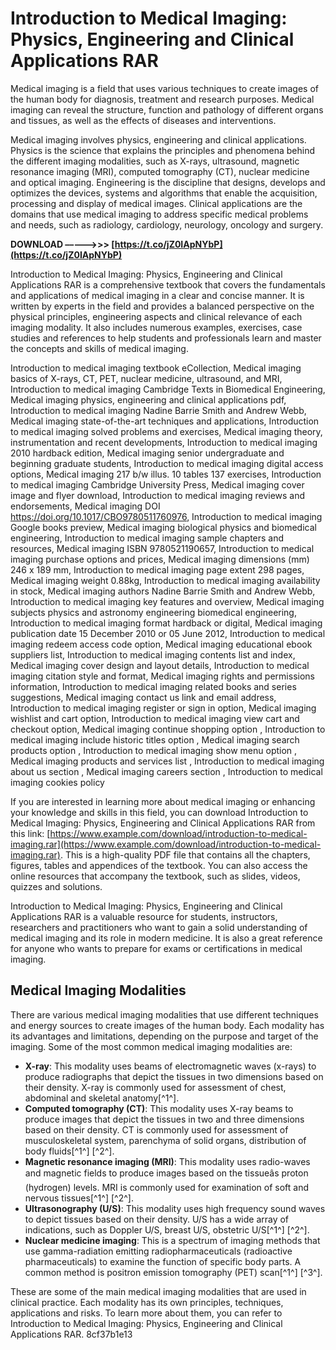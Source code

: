 
 
# Introduction to Medical Imaging: Physics, Engineering and Clinical Applications RAR
 
Medical imaging is a field that uses various techniques to create images of the human body for diagnosis, treatment and research purposes. Medical imaging can reveal the structure, function and pathology of different organs and tissues, as well as the effects of diseases and interventions.
 
Medical imaging involves physics, engineering and clinical applications. Physics is the science that explains the principles and phenomena behind the different imaging modalities, such as X-rays, ultrasound, magnetic resonance imaging (MRI), computed tomography (CT), nuclear medicine and optical imaging. Engineering is the discipline that designs, develops and optimizes the devices, systems and algorithms that enable the acquisition, processing and display of medical images. Clinical applications are the domains that use medical imaging to address specific medical problems and needs, such as radiology, cardiology, neurology, oncology and surgery.
 
**DOWNLOAD –––––>>> [https://t.co/jZ0IApNYbP](https://t.co/jZ0IApNYbP)**


 
Introduction to Medical Imaging: Physics, Engineering and Clinical Applications RAR is a comprehensive textbook that covers the fundamentals and applications of medical imaging in a clear and concise manner. It is written by experts in the field and provides a balanced perspective on the physical principles, engineering aspects and clinical relevance of each imaging modality. It also includes numerous examples, exercises, case studies and references to help students and professionals learn and master the concepts and skills of medical imaging.
 
Introduction to medical imaging textbook eCollection,  Medical imaging basics of X-rays, CT, PET, nuclear medicine, ultrasound, and MRI,  Introduction to medical imaging Cambridge Texts in Biomedical Engineering,  Medical imaging physics, engineering and clinical applications pdf,  Introduction to medical imaging Nadine Barrie Smith and Andrew Webb,  Medical imaging state-of-the-art techniques and applications,  Introduction to medical imaging solved problems and exercises,  Medical imaging theory, instrumentation and recent developments,  Introduction to medical imaging 2010 hardback edition,  Medical imaging senior undergraduate and beginning graduate students,  Introduction to medical imaging digital access options,  Medical imaging 217 b/w illus. 10 tables 137 exercises,  Introduction to medical imaging Cambridge University Press,  Medical imaging cover image and flyer download,  Introduction to medical imaging reviews and endorsements,  Medical imaging DOI https://doi.org/10.1017/CBO9780511760976,  Introduction to medical imaging Google books preview,  Medical imaging biological physics and biomedical engineering,  Introduction to medical imaging sample chapters and resources,  Medical imaging ISBN 9780521190657,  Introduction to medical imaging purchase options and prices,  Medical imaging dimensions (mm) 246 x 189 mm,  Introduction to medical imaging page extent 298 pages,  Medical imaging weight 0.88kg,  Introduction to medical imaging availability in stock,  Medical imaging authors Nadine Barrie Smith and Andrew Webb,  Introduction to medical imaging key features and overview,  Medical imaging subjects physics and astronomy engineering biomedical engineering,  Introduction to medical imaging format hardback or digital,  Medical imaging publication date 15 December 2010 or 05 June 2012,  Introduction to medical imaging redeem access code option,  Medical imaging educational ebook suppliers list,  Introduction to medical imaging contents list and index,  Medical imaging cover design and layout details,  Introduction to medical imaging citation style and format,  Medical imaging rights and permissions information,  Introduction to medical imaging related books and series suggestions,  Medical imaging contact us link and email address,  Introduction to medical imaging register or sign in option,  Medical imaging wishlist and cart option,  Introduction to medical imaging view cart and checkout option,  Medical imaging continue shopping option ,  Introduction to medical imaging include historic titles option ,  Medical imaging search products option ,  Introduction to medical imaging show menu option ,  Medical imaging products and services list ,  Introduction to medical imaging about us section ,  Medical imaging careers section ,  Introduction to medical imaging cookies policy
 
If you are interested in learning more about medical imaging or enhancing your knowledge and skills in this field, you can download Introduction to Medical Imaging: Physics, Engineering and Clinical Applications RAR from this link: [https://www.example.com/download/introduction-to-medical-imaging.rar](https://www.example.com/download/introduction-to-medical-imaging.rar). This is a high-quality PDF file that contains all the chapters, figures, tables and appendices of the textbook. You can also access the online resources that accompany the textbook, such as slides, videos, quizzes and solutions.
 
Introduction to Medical Imaging: Physics, Engineering and Clinical Applications RAR is a valuable resource for students, instructors, researchers and practitioners who want to gain a solid understanding of medical imaging and its role in modern medicine. It is also a great reference for anyone who wants to prepare for exams or certifications in medical imaging.

## Medical Imaging Modalities
 
There are various medical imaging modalities that use different techniques and energy sources to create images of the human body. Each modality has its advantages and limitations, depending on the purpose and target of the imaging. Some of the most common medical imaging modalities are:
 
- **X-ray**: This modality uses beams of electromagnetic waves (x-rays) to produce radiographs that depict the tissues in two dimensions based on their density. X-ray is commonly used for assessment of chest, abdominal and skeletal anatomy[^1^].
- **Computed tomography (CT)**: This modality uses X-ray beams to produce images that depict the tissues in two and three dimensions based on their density. CT is commonly used for assessment of musculoskeletal system, parenchyma of solid organs, distribution of body fluids[^1^] [^2^].
- **Magnetic resonance imaging (MRI)**: This modality uses radio-waves and magnetic fields to produce images based on the tissueâs proton (hydrogen) levels. MRI is commonly used for examination of soft and nervous tissues[^1^] [^2^].
- **Ultrasonography (U/S)**: This modality uses high frequency sound waves to depict tissues based on their density. U/S has a wide array of indications, such as Doppler U/S, breast U/S, obstetric U/S[^1^] [^2^].
- **Nuclear medicine imaging**: This is a spectrum of imaging methods that use gamma-radiation emitting radiopharmaceuticals (radioactive pharmaceuticals) to examine the function of specific body parts. A common method is positron emission tomography (PET) scan[^1^] [^3^].

These are some of the main medical imaging modalities that are used in clinical practice. Each modality has its own principles, techniques, applications and risks. To learn more about them, you can refer to Introduction to Medical Imaging: Physics, Engineering and Clinical Applications RAR.
 8cf37b1e13
 
